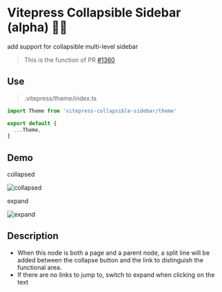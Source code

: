 # Vitepress Collapsible Sidebar (alpha) 📝💨

add support for collapsible multi-level sidebar

> This is the function of PR [#1360](https://github.com/vuejs/vitepress/issues/1360)

## Use

> .vitepress/theme/index.ts

```ts
import Theme from 'vitepress-collapsible-sidebar/theme'

export default {
  ...Theme,
}
```

## Demo

collapsed

![collapsed](https://user-images.githubusercontent.com/19204772/190911974-b25d7e93-6b47-4062-98ae-23cfa303229e.png)

expand

![expand](https://user-images.githubusercontent.com/19204772/190912002-bffe8eb3-7f6a-47ae-9289-42cfad958bac.png)

## Description

- When this node is both a page and a parent node, a split line will be added between the collapse button and the link to distinguish the functional area.
- If there are no links to jump to, switch to expand when clicking on the text
